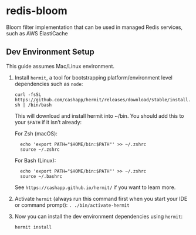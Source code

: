 # redis-bloom
Bloom filter implementation that can be used in managed Redis services, such as AWS ElastiCache


## Dev Environment Setup

This guide assumes Mac/Linux environment.

1. Install `hermit`, a tool for bootstrapping platform/environment level dependencies such as `node`:

   `curl -fsSL https://github.com/cashapp/hermit/releases/download/stable/install.sh | /bin/bash`

   This will download and install hermit into ~/bin. You should add this to your `$PATH` if it isn’t already:

   For Zsh (macOS):

   ```
     echo 'export PATH="$HOME/bin:$PATH"' >> ~/.zshrc
     source ~/.zshrc
   ```

   For Bash (Linux):

   ```
     echo 'export PATH="$HOME/bin:$PATH"' >> ~/.zshrc
     source ~/.bashrc
   ```
   
   See `https://cashapp.github.io/hermit/` if you want to learn more.

1. Activate `hermit` (always run this command first when you start your IDE or command prompt):
   `. ./bin/activate-hermit`

1. Now you can install the dev environment dependencies using `hermit`:

   `hermit install`